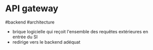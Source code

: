 # API gateway

#backend #architecture

- brique logicielle qui reçoit l'ensemble des requêtes extérieures en entrée du SI
- redirige vers le backend adéquat
